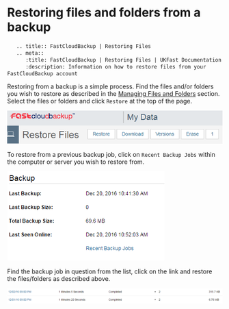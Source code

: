 # Restoring files and folders from a backup

```eval_rst
   .. title:: FastCloudBackup | Restoring Files
   .. meta::
      :title: FastCloudBackup | Restoring Files | UKFast Documentation
      :description: Information on how to restore files from your FastCloudBackup account

```

Restoring from a backup is a simple process.  Find the files and/or folders you wish to restore as described in the [Managing Files and Folders](/dr-ha/FASTcloudbackup/Managingfilesandfolders) section.  Select the files or folders and click `Restore` at the top of the page.

![file options](files/file_options.PNG)


To restore from a previous backup job, click on `Recent Backup Jobs` within the computer or server you wish to restore from.

![recent backup jobs](files/recent_backup_jobs.PNG)

Find the backup job in question from the list, click on the link and restore the files/folders as described above.

![recent jobs](files/recent_jobs.PNG)
